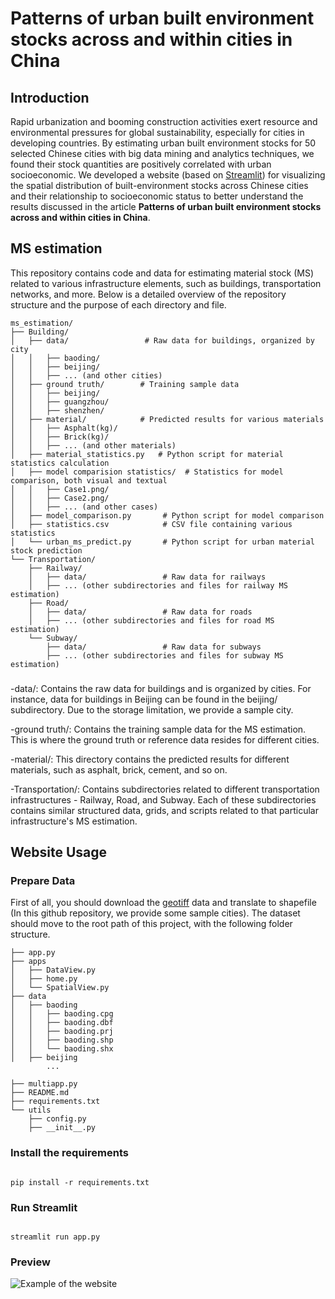 # Patterns of urban built environment stocks across and within cities in China

## Introduction
Rapid urbanization and booming construction activities exert resource and environmental pressures for global sustainability, especially for cities in developing countries. By estimating urban built environment stocks for 50 selected Chinese cities with big data mining and analytics techniques, we found their stock quantities are positively correlated with urban socioeconomic. We developed a website (based on [Streamlit](https://streamlit.io/)) for visualizing the spatial distribution of built-environment stocks across Chinese cities and their relationship to socioeconomic status to better understand the results discussed in the article **Patterns of urban built environment stocks across and within cities in China**.

## MS estimation
This repository contains code and data for estimating material stock (MS) related to various infrastructure elements, such as buildings, transportation networks, and more. Below is a detailed overview of the repository structure and the purpose of each directory and file.

```
ms_estimation/
├── Building/
│   ├── data/                 # Raw data for buildings, organized by city
│   │   ├── baoding/
│   │   ├── beijing/
│   │   ├── ... (and other cities)
│   ├── ground truth/        # Training sample data
│   │   ├── beijing/
│   │   ├── guangzhou/
│   │   ├── shenzhen/
│   ├── material/            # Predicted results for various materials
│   │   ├── Asphalt(kg)/
│   │   ├── Brick(kg)/
│   │   ├── ... (and other materials)
│   ├── material_statistics.py   # Python script for material statistics calculation
│   ├── model comparision statistics/  # Statistics for model comparison, both visual and textual
│   │   ├── Case1.png/
│   │   ├── Case2.png/
│   │   ├── ... (and other cases)
│   ├── model_comparison.py       # Python script for model comparison
│   ├── statistics.csv            # CSV file containing various statistics
│   └── urban_ms_predict.py       # Python script for urban material stock prediction
└── Transportation/
    ├── Railway/
    │   ├── data/                 # Raw data for railways
    │   ├── ... (other subdirectories and files for railway MS estimation)
    ├── Road/
    │   ├── data/                 # Raw data for roads
    │   ├── ... (other subdirectories and files for road MS estimation)
    └── Subway/
        ├── data/                 # Raw data for subways
        ├── ... (other subdirectories and files for subway MS estimation)
```

###
-data/: Contains the raw data for buildings and is organized by cities. For instance, data for buildings in Beijing can be found in the beijing/ subdirectory. Due to the storage limitation, we provide a sample city.

-ground truth/: Contains the training sample data for the MS estimation. This is where the ground truth or reference data resides for different cities.

-material/: This directory contains the predicted results for different materials, such as asphalt, brick, cement, and so on.

-Transportation/: Contains subdirectories related to different transportation infrastructures - Railway, Road, and Subway. Each of these subdirectories contains similar structured data, grids, and scripts related to that particular infrastructure's MS estimation.

## Website Usage
### Prepare Data
First of all, you should download the [geotiff](https://figshare.com/articles/journal_contribution/High-resolution_built_environment_stocks_within_cities_in_China/19387439) data and translate to shapefile (In this github repository, we provide some sample cities). The dataset should move to the root path of this project, with the following folder structure.

```
├── app.py
├── apps
│   ├── DataView.py
│   ├── home.py
│   └── SpatialView.py
├── data
│   ├── baoding
│   │   ├── baoding.cpg
│   │   ├── baoding.dbf
│   │   ├── baoding.prj
│   │   ├── baoding.shp
│   │   └── baoding.shx
│   ├── beijing
        ...

├── multiapp.py
├── README.md
├── requirements.txt
└── utils
    ├── config.py
    ├── __init__.py

```

### Install the requirements
```shell

pip install -r requirements.txt

```

### Run Streamlit
```shell

streamlit run app.py

```

### Preview

![Example of the website](https://i.loli.net/2021/06/28/FDfqdwACiKcXBQZ.png)

